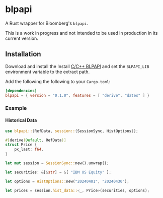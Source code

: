 # blpapi

A Rust wrapper for Bloomberg's `blpapi`.

This is a work in progress and not intended to be used in production in its current version.

## Installation
Download and install the Install [C/C++ BLPAPI](https://www.bloomberg.com/professional/support/api-library/) and set the `BLPAPI_LIB` environment variable to the extract path.

Add the following the following to your `Cargo.toml`:

```toml
[dependencies]
blpapi = { version = "0.1.0", features = [ "derive", "dates" ] }
```

### Example
#### Historical Data

```rust
use blpapi::{RefData, session::{SessionSync, HistOptions}};

#[derive(Default, RefData)]
struct Price {
    px_last: f64,
}

let mut session = SessionSync::new().unwrap();

let securities: &[&str] = &[ "IBM US Equity" ];

let options = HistOptions::new("20240401", "20240430");

let prices = session.hist_data::<_, Price>(securities, options);
```
